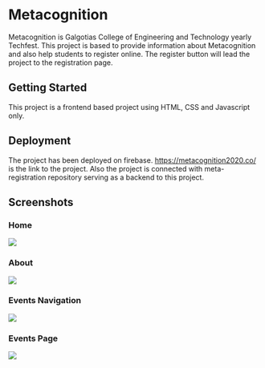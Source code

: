 # Metacognition 
Metacognition is Galgotias College of Engineering and Technology yearly Techfest. This project is based to provide information about Metacognition and also help students to register online.
The register button will lead the project to the registration page.

## Getting Started
This project is a frontend based project using HTML, CSS and Javascript only.

## Deployment

The project has been deployed on firebase. https://metacognition2020.co/ is the link to the project.
Also the project is connected with meta-registration repository serving as a backend to this project.

## Screenshots
 
### Home 
<img src ="https://res.cloudinary.com/deucalion/image/upload/v1591095451/Screenshot_43_hmhwk7.png"/>

### About
<img src="https://res.cloudinary.com/deucalion/image/upload/v1591095452/Screenshot_45_gwahsn.png"/>

### Events Navigation
<img src ="https://res.cloudinary.com/deucalion/image/upload/v1591095452/Screenshot_44_bclsaz.png"/>

### Events Page
<img src ="https://res.cloudinary.com/deucalion/image/upload/v1591095458/Screenshot_47_lpjxia.png"/>
